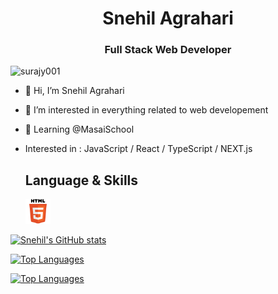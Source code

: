 <h1 align="center">Snehil Agrahari</h1>

<h3 align="center">Full Stack Web Developer</h3>

<p align="left"> <img src="https://komarev.com/ghpvc/?username=surajy001&label=Profile%20views&color=0e75b6&style=flat" alt="surajy001" /> </p>

- 👋 Hi, I’m Snehil Agrahari
- 👀 I’m interested in everything related to web developement
- 🌱 Learning @MasaiSchool
- Interested in : JavaScript / React / TypeScript / NEXT.js
  
  <h2>Language & Skills</h2>
  
  <img src="https://raw.githubusercontent.com/devicons/devicon/master/icons/html5/html5-original-wordmark.svg" alt="html5" width="40" height="40"/>
  
  
  
  
[![Snehil's GitHub stats](https://github-readme-stats.vercel.app/api?username=snehilagrahari)](https://github.com/snehilagrahari/github-readme-stats)
  
  
[![Top Languages](https://github-readme-stats.vercel.app/api/top-langs/?username=snehilagrahari)](https://github.com/snehilagrahari/github-readme-stats)

[![Top Languages](https://github-readme-streak-stats.herokuapp.com/?user=snehilagrahari)](https://github.com/snehilagrahari/github-readme-stats)


<!---
snehilagrahari/snehilagrahari is a ✨ special ✨ repository because its `README.md` (this file) appears on your GitHub profile.
You can click the Preview link to take a look at your changes.
--->
